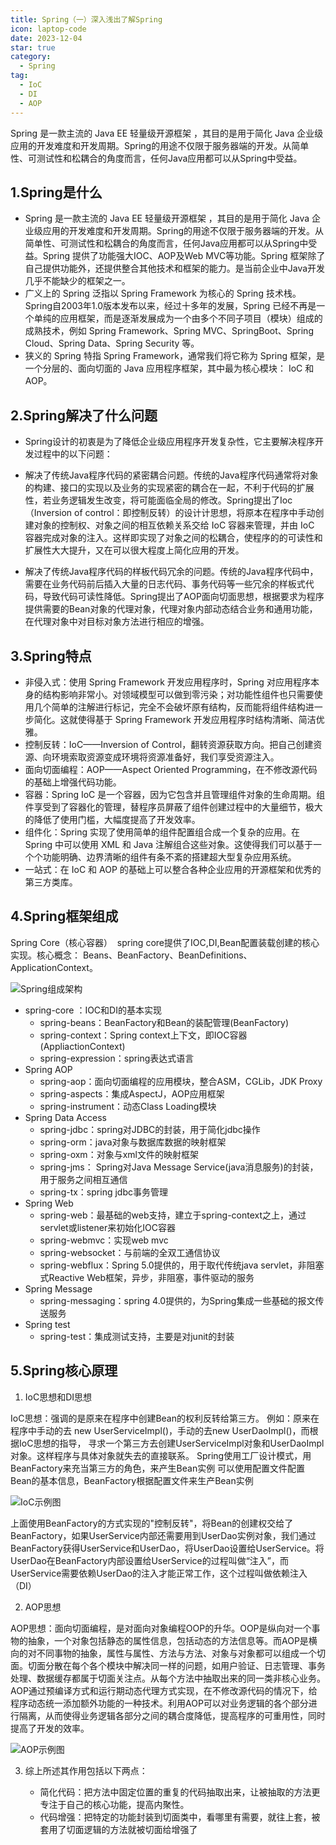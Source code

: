 ```yaml
---
title: Spring（一）深入浅出了解Spring
icon: laptop-code
date: 2023-12-04
star: true
category:
  - Spring
tag:
  - IoC
  - DI
  - AOP
---
```


Spring 是一款主流的 Java EE 轻量级开源框架 ，其目的是用于简化 Java 企业级应用的开发难度和开发周期。Spring的用途不仅限于服务器端的开发。从简单性、可测试性和松耦合的角度而言，任何Java应用都可以从Spring中受益。

<!-- more -->

## 1.Spring是什么

- Spring 是一款主流的 Java EE 轻量级开源框架 ，其目的是用于简化 Java 企业级应用的开发难度和开发周期。Spring的用途不仅限于服务器端的开发。从简单性、可测试性和松耦合的角度而言，任何Java应用都可以从Spring中受益。Spring 提供了功能强大IOC、AOP及Web MVC等功能。Spring 框架除了自己提供功能外，还提供整合其他技术和框架的能力。是当前企业中Java开发几乎不能缺少的框架之一。
- 广义上的 Spring 泛指以 Spring Framework 为核心的 Spring 技术栈。Spring自2003年1.0版本发布以来，经过十多年的发展，Spring 已经不再是一个单纯的应用框架，而是逐渐发展成为一个由多个不同子项目（模块）组成的成熟技术，例如 Spring Framework、Spring MVC、SpringBoot、Spring Cloud、Spring Data、Spring Security 等。
- 狭义的 Spring 特指 Spring Framework，通常我们将它称为 Spring 框架，是一个分层的、面向切面的 Java 应用程序框架，其中最为核心模块： IoC 和 AOP。

## 2.Spring解决了什么问题

- Spring设计的初衷是为了降低企业级应用程序开发复杂性，它主要解决程序开发过程中的以下问题：

- 解决了传统Java程序代码的紧密耦合问题。传统的Java程序代码通常将对象的构建、接口的实现以及业务的实现紧密的耦合在一起，不利于代码的扩展性，若业务逻辑发生改变，将可能面临全局的修改。Spring提出了Ioc（Inversion of control：即控制反转）的设计计思想，将原本在程序中手动创建对象的控制权、对象之间的相互依赖关系交给 IoC 容器来管理，并由 IoC 容器完成对象的注入。这样即实现了对象之间的松耦合，使程序的的可读性和扩展性大大提升，又在可以很大程度上简化应用的开发。
- 解决了传统Java程序代码的样板代码冗余的问题。传统的Java程序代码中，需要在业务代码前后插入大量的日志代码、事务代码等一些冗余的样板式代码，导致代码可读性降低。Spring提出了AOP面向切面思想，根据要求为程序提供需要的Bean对象的代理对象，代理对象内部动态结合业务和通用功能，在代理对象中对目标对象方法进行相应的增强。

## 3.Spring特点

- 非侵入式：使用 Spring Framework 开发应用程序时，Spring 对应用程序本身的结构影响非常小。对领域模型可以做到零污染；对功能性组件也只需要使用几个简单的注解进行标记，完全不会破坏原有结构，反而能将组件结构进一步简化。这就使得基于 Spring Framework 开发应用程序时结构清晰、简洁优雅。
- 控制反转：IoC——Inversion of Control，翻转资源获取方向。把自己创建资源、向环境索取资源变成环境将资源准备好，我们享受资源注入。
- 面向切面编程：AOP——Aspect Oriented Programming，在不修改源代码的基础上增强代码功能。
- 容器：Spring IoC 是一个容器，因为它包含并且管理组件对象的生命周期。组件享受到了容器化的管理，替程序员屏蔽了组件创建过程中的大量细节，极大的降低了使用门槛，大幅度提高了开发效率。
- 组件化：Spring 实现了使用简单的组件配置组合成一个复杂的应用。在 Spring 中可以使用 XML 和 Java 注解组合这些对象。这使得我们可以基于一个个功能明确、边界清晰的组件有条不紊的搭建超大型复杂应用系统。
- 一站式：在 IoC 和 AOP 的基础上可以整合各种企业应用的开源框架和优秀的第三方类库。
  
## 4.Spring框架组成

Spring Core（核心容器）
 spring core提供了IOC,DI,Bean配置装载创建的核心实现。核心概念： Beans、BeanFactory、BeanDefinitions、ApplicationContext。

![Spring组成架构](.\assets\Spring组成架构.png)

- spring-core ：IOC和DI的基本实现
  - spring-beans：BeanFactory和Bean的装配管理(BeanFactory)
  - spring-context：Spring context上下文，即IOC容器(AppliactionContext)
  - spring-expression：spring表达式语言
- Spring AOP
  - spring-aop：面向切面编程的应用模块，整合ASM，CGLib，JDK Proxy
  - spring-aspects：集成AspectJ，AOP应用框架
  - spring-instrument：动态Class Loading模块
- Spring Data Access
  - spring-jdbc：spring对JDBC的封装，用于简化jdbc操作
  - spring-orm：java对象与数据库数据的映射框架
  - spring-oxm：对象与xml文件的映射框架
  - spring-jms： Spring对Java Message Service(java消息服务)的封装，用于服务之间相互通信
  - spring-tx：spring jdbc事务管理
- Spring Web
  - spring-web：最基础的web支持，建立于spring-context之上，通过servlet或listener来初始化IOC容器
  - spring-webmvc：实现web mvc
  - spring-websocket：与前端的全双工通信协议
  - spring-webflux：Spring 5.0提供的，用于取代传统java servlet，非阻塞式Reactive Web框架，异步，非阻塞，事件驱动的服务
- Spring Message
  - spring-messaging：spring 4.0提供的，为Spring集成一些基础的报文传送服务
- Spring test
  - spring-test：集成测试支持，主要是对junit的封装
  
## 5.Spring核心原理

1. IoC思想和DI思想
   

  IoC思想：强调的是原来在程序中创建Bean的权利反转给第三方。 例如：原来在程序中手动的去 new UserServiceImpl()，手动的去new UserDaoImpl()，而根据IoC思想的指导， 寻求一个第三方去创建UserServiceImpl对象和UserDaoImpl对象。这样程序与具体对象就失去的直接联系。 Spring使用工厂设计模式，用BeanFactory来充当第三方的角色，来产生Bean实例 可以使用配置文件配置Bean的基本信息，BeanFactory根据配置文件来生产Bean实例

![IoC示例图](./assets/IoC示例图.png)


  上面使用BeanFactory的方式实现的"控制反转"，将Bean的创建权交给了BeanFactory，如果UserService内部还需要用到UserDao实例对象，我们通过BeanFactory获得UserService和UserDao，将UserDao设置给UserService。将UserDao在BeanFactory内部设置给UserService的过程叫做“注入”，而UserService需要依赖UserDao的注入才能正常工作，这个过程叫做依赖注入（DI）

2. AOP思想

AOP思想：面向切面编程，是对面向对象编程OOP的升华。OOP是纵向对一个事物的抽象，一个对象包括静态的属性信息，包括动态的方法信息等。而AOP是横向的对不同事物的抽象，属性与属性、方法与方法、对象与对象都可以组成一个切面。切面分散在每个各个模块中解决同一样的问题，如用户验证、日志管理、事务处理、数据缓存都属于切面关注点。从每个方法中抽取出来的同一类非核心业务。AOP通过预编译方式和运行期动态代理方式实现，在不修改源代码的情况下，给程序动态统一添加额外功能的一种技术。利用AOP可以对业务逻辑的各个部分进行隔离，从而使得业务逻辑各部分之间的耦合度降低，提高程序的可重用性，同时提高了开发的效率。

![AOP示例图](./assets/AOP示例图.png)

3. 综上所述其作用包括以下两点：

   - 简化代码：把方法中固定位置的重复的代码抽取出来，让被抽取的方法更专注于自己的核心功能，提高内聚性。
   - 代码增强：把特定的功能封装到切面类中，看哪里有需要，就往上套，被套用了切面逻辑的方法就被切面给增强了